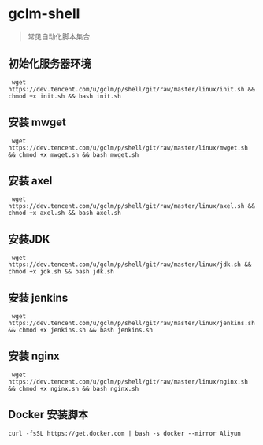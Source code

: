 # gclm-shell

> 常见自动化脚本集合

## 初始化服务器环境
```
 wget https://dev.tencent.com/u/gclm/p/shell/git/raw/master/linux/init.sh && chmod +x init.sh && bash init.sh
```

## 安装 mwget
```
 wget https://dev.tencent.com/u/gclm/p/shell/git/raw/master/linux/mwget.sh && chmod +x mwget.sh && bash mwget.sh
```

## 安装 axel
```
 wget https://dev.tencent.com/u/gclm/p/shell/git/raw/master/linux/axel.sh && chmod +x axel.sh && bash axel.sh
```

## 安装JDK
```
 wget https://dev.tencent.com/u/gclm/p/shell/git/raw/master/linux/jdk.sh && chmod +x jdk.sh && bash jdk.sh
```

## 安装 jenkins
```
 wget https://dev.tencent.com/u/gclm/p/shell/git/raw/master/linux/jenkins.sh && chmod +x jenkins.sh && bash jenkins.sh
```

## 安装 nginx
```
 wget https://dev.tencent.com/u/gclm/p/shell/git/raw/master/linux/nginx.sh && chmod +x nginx.sh && bash nginx.sh
```

## Docker 安装脚本
```
curl -fsSL https://get.docker.com | bash -s docker --mirror Aliyun
```

<!--## MySQL 卸载脚本-->
<!--```-->
<!--wget  https://dev.tencent.com/u/gclm/p/shell/git/raw/master/mysql.sh && chmod +x mysql.sh && bash mysql.sh-->
<!--```-->

